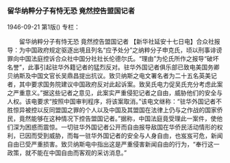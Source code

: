 ### 留华纳粹分子有恃无恐  竟然控告盟国记者

1946-09-21
第1版()
专栏：

　　留华纳粹分子有恃无恐
    竟然控告盟国记者
    【新华社延安十七日电】合众社报导：为中国政府规定驱逐出境且列名“应予处分”之纳粹分子申克氏，顷以刑事诽谤罪向中国法庭控诉合众社中国分社社长伦德尔氏。“理由”为伦氏所作之报导“破坏名誉”，此事引起驻华外籍记者的猛烈反对。驻华外国记者俱乐部已致电美国务卿贝纳斯及中国文官长吴鼎昌提出抗议。致贝纳斯之电文署名者为二十五名英美记者，其中要求国务院建议中国政府反对此起诉案。致吴氏电力促吴氏充分考虑此案之严重意义。”据这些记者之意见，此案实严重侵犯记者之自由，威胁他们的安全与人权。该电要求“按照中国审判程序，将该案取消。”该电文继称：“驻华外国记者不胜惊异被控以反同盟国之罪的个人以及中国及其盟国在法律上仍与之作战的国家侨民，竟然能够在这种情况下控告盟国记者。”据称，中国法庭竟受理此一案件，使他们深为困惑而震惊。一切驻华外国记者公开而自由报导敌国在华侨民活动情形的权利，已因而受到威胁，而每一驻华外国记者的安全与人身自由，也岌岌可危，新闻自由已受严重损害。致贝纳斯电中指出这是严重侵害新闻自由的行为，“奉行这一政策，就不能在中国自由而客观的采访消息。”
